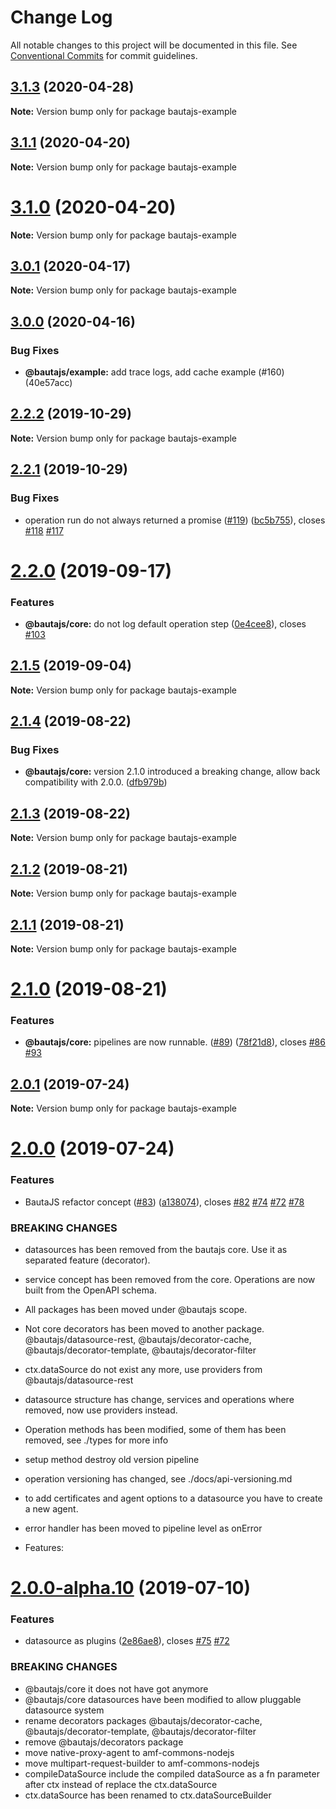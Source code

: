 # Change Log

All notable changes to this project will be documented in this file.
See [Conventional Commits](https://conventionalcommits.org) for commit guidelines.

## [3.1.3](https://github.axa.com/Digital/bauta-nodejs/compare/v3.1.2...v3.1.3) (2020-04-28)

**Note:** Version bump only for package bautajs-example





## [3.1.1](https://github.axa.com/Digital/bauta-nodejs/compare/v3.1.0...v3.1.1) (2020-04-20)

**Note:** Version bump only for package bautajs-example





# [3.1.0](https://github.axa.com/Digital/bauta-nodejs/compare/v3.0.1...v3.1.0) (2020-04-20)

**Note:** Version bump only for package bautajs-example





## [3.0.1](https://github.axa.com/Digital/bauta-nodejs/compare/v3.0.0...v3.0.1) (2020-04-17)

**Note:** Version bump only for package bautajs-example





## [3.0.0](http://github.axa.com/Digital/bauta-nodejs/compare/v3.0.0...v2.3.0) (2020-04-16)

### Bug Fixes

* **@bautajs/example:**  add trace logs, add cache example (#160) (40e57acc)

## [2.2.2](https://github.axa.com/Digital/bauta-nodejs/compare/v2.2.1...v2.2.2) (2019-10-29)

**Note:** Version bump only for package bautajs-example





## [2.2.1](https://github.axa.com/Digital/bauta-nodejs/compare/v2.2.0...v2.2.1) (2019-10-29)


### Bug Fixes

* operation run do not always returned a promise ([#119](https://github.axa.com/Digital/bauta-nodejs/issues/119)) ([bc5b755](https://github.axa.com/Digital/bauta-nodejs/commit/bc5b7553b7253075751d6fbdc94e4cf90b45a2d4)), closes [#118](https://github.axa.com/Digital/bauta-nodejs/issues/118) [#117](https://github.axa.com/Digital/bauta-nodejs/issues/117)





# [2.2.0](https://github.axa.com/Digital/bauta-nodejs/compare/v2.1.5...v2.2.0) (2019-09-17)


### Features

* **@bautajs/core:** do not log default operation step ([0e4cee8](https://github.axa.com/Digital/bauta-nodejs/commit/0e4cee8)), closes [#103](https://github.axa.com/Digital/bauta-nodejs/issues/103)





## [2.1.5](https://github.axa.com/Digital/bauta-nodejs/compare/v2.1.4...v2.1.5) (2019-09-04)

**Note:** Version bump only for package bautajs-example





## [2.1.4](https://github.axa.com/Digital/bauta-nodejs/compare/v2.1.3...v2.1.4) (2019-08-22)


### Bug Fixes

* **@bautajs/core:** version 2.1.0 introduced a breaking change, allow back compatibility with 2.0.0. ([dfb979b](https://github.axa.com/Digital/bauta-nodejs/commit/dfb979b))





## [2.1.3](https://github.axa.com/Digital/bauta-nodejs/compare/v2.1.2...v2.1.3) (2019-08-22)

**Note:** Version bump only for package bautajs-example





## [2.1.2](https://github.axa.com/Digital/bauta-nodejs/compare/v2.1.1...v2.1.2) (2019-08-21)

**Note:** Version bump only for package bautajs-example





## [2.1.1](https://github.axa.com/Digital/bauta-nodejs/compare/v2.1.0...v2.1.1) (2019-08-21)

**Note:** Version bump only for package bautajs-example





# [2.1.0](https://github.axa.com/Digital/bauta-nodejs/compare/v2.0.1...v2.1.0) (2019-08-21)


### Features

* **@bautajs/core:**  pipelines are now runnable. ([#89](https://github.axa.com/Digital/bauta-nodejs/issues/89)) ([78f21d8](https://github.axa.com/Digital/bauta-nodejs/commit/78f21d8)), closes [#86](https://github.axa.com/Digital/bauta-nodejs/issues/86) [#93](https://github.axa.com/Digital/bauta-nodejs/issues/93)





## [2.0.1](https://github.axa.com/Digital/bauta-nodejs/compare/v2.0.0...v2.0.1) (2019-07-24)

**Note:** Version bump only for package bautajs-example





# [2.0.0](https://github.axa.com/Digital/bauta-nodejs/compare/v2.0.0-alpha.10...v2.0.0) (2019-07-24)


### Features

* BautaJS refactor concept ([#83](https://github.axa.com/Digital/bauta-nodejs/issues/83)) ([a138074](https://github.axa.com/Digital/bauta-nodejs/commit/a138074)), closes [#82](https://github.axa.com/Digital/bauta-nodejs/issues/82) [#74](https://github.axa.com/Digital/bauta-nodejs/issues/74) [#72](https://github.axa.com/Digital/bauta-nodejs/issues/72) [#78](https://github.axa.com/Digital/bauta-nodejs/issues/78)


### BREAKING CHANGES

* datasources has been removed from the bautajs core. Use it as separated feature (decorator).
* service concept has been removed from the core. Operations are now built from the OpenAPI schema.
* All packages has been moved under @bautajs scope.
* Not core decorators has been moved to another package. @bautajs/datasource-rest, @bautajs/decorator-cache, @bautajs/decorator-template, @bautajs/decorator-filter
* ctx.dataSource do not exist any more, use providers from @bautajs/datasource-rest
* datasource structure has change, services and operations where removed, now use providers instead.
* Operation methods has been modified, some of them has been removed, see ./types for more info
* setup method destroy old version pipeline
* operation versioning has changed, see ./docs/api-versioning.md
* to add certificates and agent options to a datasource you have to create a new agent.
* error handler has been moved to pipeline level as onError

* Features:





# [2.0.0-alpha.10](https://github.axa.com/Digital/bauta-nodejs/compare/v2.0.0-alpha.9...v2.0.0-alpha.10) (2019-07-10)


### Features

* datasource as plugins ([2e86ae8](https://github.axa.com/Digital/bauta-nodejs/commit/2e86ae8)), closes [#75](https://github.axa.com/Digital/bauta-nodejs/issues/75) [#72](https://github.axa.com/Digital/bauta-nodejs/issues/72)


### BREAKING CHANGES

* @bautajs/core it does not have got anymore
* @bautajs/core datasources have been modified to allow pluggable datasource system
* rename decorators packages @bautajs/decorator-cache, @bautajs/decorator-template, @bautajs/decorator-filter
* remove @bautajs/decorators package
* move native-proxy-agent to amf-commons-nodejs
* move multipart-request-builder to amf-commons-nodejs
* compileDataSource include the compiled dataSource as a fn parameter after ctx instead of replace the ctx.dataSource
* ctx.dataSource has been renamed to ctx.dataSourceBuilder
